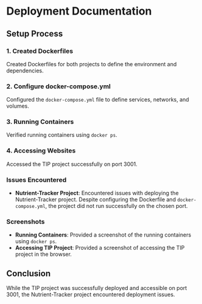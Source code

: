 # Deployment Documentation


## Setup Process

### 1. Created Dockerfiles
Created Dockerfiles for both projects to define the environment and dependencies.

### 2. Configure docker-compose.yml
Configured the `docker-compose.yml` file to define services, networks, and volumes.

### 3. Running Containers
Verified running containers using `docker ps`.

### 4. Accessing Websites
Accessed the TIP project successfully on port 3001.

### Issues Encountered
- **Nutrient-Tracker Project**: Encountered issues with deploying the Nutrient-Tracker project. Despite configuring the Dockerfile and `docker-compose.yml`, the project did not run successfully on the chosen port.

### Screenshots
- **Running Containers**: Provided a screenshot of the running containers using `docker ps`.
- **Accessing TIP Project**: Provided a screenshot of accessing the TIP project in the browser.

## Conclusion
While the TIP project was successfully deployed and accessible on port 3001, the Nutrient-Tracker project encountered deployment issues.